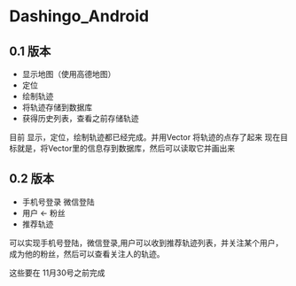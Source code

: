 # Dashingo_Android
## 0.1 版本
- 显示地图（使用高德地图）
- 定位     
- 绘制轨迹
- 将轨迹存储到数据库
- 获得历史列表，查看之前存储轨迹

目前 显示，定位，绘制轨迹都已经完成。并用Vector<Location> 将轨迹的点存了起来
现在目标就是，将Vector里的信息存到数据库，然后可以读取它并画出来

## 0.2 版本
- 手机号登录 微信登陆
- 用户 <- 粉丝
- 推荐轨迹

可以实现手机号登陆，微信登录,用户可以收到推荐轨迹列表，并关注某个用户，成为他的粉丝，然后可以查看关注人的轨迹。

这些要在 11月30号之前完成
